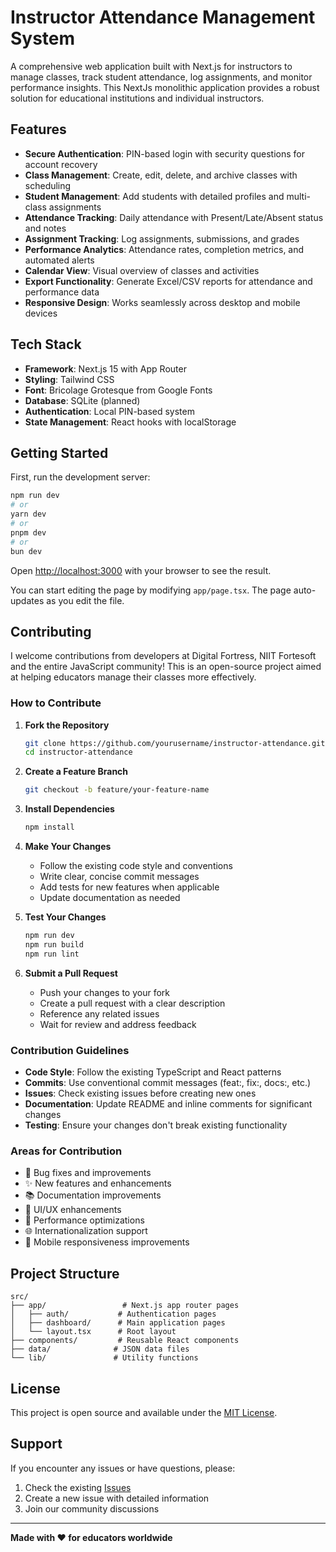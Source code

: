 # Instructor Attendance Management System

A comprehensive web application built with Next.js for instructors to manage classes, track student attendance, log assignments, and monitor performance insights. This NextJs monolithic application provides a robust solution for educational institutions and individual instructors.

## Features

- **Secure Authentication**: PIN-based login with security questions for account recovery
- **Class Management**: Create, edit, delete, and archive classes with scheduling
- **Student Management**: Add students with detailed profiles and multi-class assignments
- **Attendance Tracking**: Daily attendance with Present/Late/Absent status and notes
- **Assignment Tracking**: Log assignments, submissions, and grades
- **Performance Analytics**: Attendance rates, completion metrics, and automated alerts
- **Calendar View**: Visual overview of classes and activities
- **Export Functionality**: Generate Excel/CSV reports for attendance and performance data
- **Responsive Design**: Works seamlessly across desktop and mobile devices

## Tech Stack

- **Framework**: Next.js 15 with App Router
- **Styling**: Tailwind CSS
- **Font**: Bricolage Grotesque from Google Fonts
- **Database**: SQLite (planned)
- **Authentication**: Local PIN-based system
- **State Management**: React hooks with localStorage

## Getting Started

First, run the development server:

```bash
npm run dev
# or
yarn dev
# or
pnpm dev
# or
bun dev
```

Open [http://localhost:3000](http://localhost:3000) with your browser to see the result.

You can start editing the page by modifying `app/page.tsx`. The page auto-updates as you edit the file.

## Contributing

I welcome contributions from developers at Digital Fortress, NIIT Fortesoft and the entire JavaScript community! This is an open-source project aimed at helping educators manage their classes more effectively.

### How to Contribute

1. **Fork the Repository**
   ```bash
   git clone https://github.com/yourusername/instructor-attendance.git
   cd instructor-attendance
   ```

2. **Create a Feature Branch**
   ```bash
   git checkout -b feature/your-feature-name
   ```

3. **Install Dependencies**
   ```bash
   npm install
   ```

4. **Make Your Changes**
   - Follow the existing code style and conventions
   - Write clear, concise commit messages
   - Add tests for new features when applicable
   - Update documentation as needed

5. **Test Your Changes**
   ```bash
   npm run dev
   npm run build
   npm run lint
   ```

6. **Submit a Pull Request**
   - Push your changes to your fork
   - Create a pull request with a clear description
   - Reference any related issues
   - Wait for review and address feedback

### Contribution Guidelines

- **Code Style**: Follow the existing TypeScript and React patterns
- **Commits**: Use conventional commit messages (feat:, fix:, docs:, etc.)
- **Issues**: Check existing issues before creating new ones
- **Documentation**: Update README and inline comments for significant changes
- **Testing**: Ensure your changes don't break existing functionality

### Areas for Contribution

- 🐛 Bug fixes and improvements
- ✨ New features and enhancements
- 📚 Documentation improvements
- 🎨 UI/UX enhancements
- 🔧 Performance optimizations
- 🌐 Internationalization support
- 📱 Mobile responsiveness improvements

## Project Structure

```
src/
├── app/                 # Next.js app router pages
│   ├── auth/           # Authentication pages
│   ├── dashboard/      # Main application pages
│   └── layout.tsx      # Root layout
├── components/         # Reusable React components
├── data/              # JSON data files
└── lib/               # Utility functions
```

## License

This project is open source and available under the [MIT License](LICENSE).

## Support

If you encounter any issues or have questions, please:
1. Check the existing [Issues](https://github.com/yourusername/instructor-attendance/issues)
2. Create a new issue with detailed information
3. Join our community discussions

---

**Made with ❤️ for educators worldwide**

